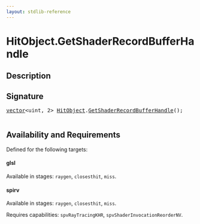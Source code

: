 ```yaml
---
layout: stdlib-reference
---
```


# HitObject\.GetShaderRecordBufferHandle

## Description





## Signature 

<pre>
<a href="../types/vector/index" class="code_type">vector</a>&lt;<span class="code_keyword">uint</span>, 2&gt; <a href="../types/hitobject-03/index" class="code_type">HitObject</a>.<a href="getshaderrecordbufferhandle-039fl">GetShaderRecordBufferHandle</a>();

</pre>

## Availability and Requirements

Defined for the following targets:

#### glsl
Available in stages: `raygen`, `closesthit`, `miss`.

#### spirv
Available in stages: `raygen`, `closesthit`, `miss`.

Requires capabilities: `spvRayTracingKHR`, `spvShaderInvocationReorderNV`.


